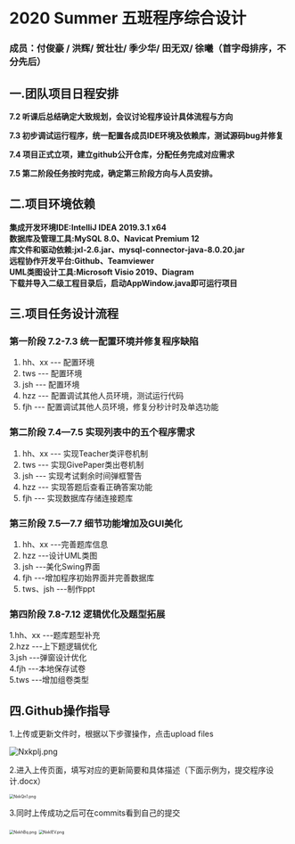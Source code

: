# 2020 Summer 五班程序综合设计
### 成员：付俊豪 / 洪辉/ 贺壮壮/ 季少华/ 田无双/ 徐曦（首字母排序，不分先后）
## 一.团队项目日程安排
**7.2     听课后总结确定大致规划，会议讨论程序设计具体流程与方向**  

**7.3     初步调试运行程序，统一配置各成员IDE环境及依赖库，测试源码bug并修复**  

**7.4	 项目正式立项，建立github公开仓库，分配任务完成对应需求**  

**7.5     第二阶段任务按时完成，确定第三阶段方向与人员安排。**

## 二.项目环境依赖

**集成开发环境IDE:IntelliJ IDEA 2019.3.1 x64**   
**数据库及管理工具:MySQL 8.0、Navicat Premium 12**  
**库文件和驱动依赖:jxl-2.6.jar、mysql-connector-java-8.0.20.jar**  
**远程协作开发平台:Github、Teamviewer**  
**UML类图设计工具:Microsoft Visio 2019、Diagram**  
**下载并导入二级工程目录后，启动AppWindow.java即可运行项目**

##  三.项目任务设计流程  
### 第一阶段 7.2-7.3 统一配置环境并修复程序缺陷
1. hh、xx    --- 配置环境
2. tws       --- 配置环境
3. jsh       --- 配置环境
4. hzz       --- 配置调试其他人员环境，测试运行代码
5. fjh       --- 配置调试其他人员环境，修复分秒计时及单选功能
### 第二阶段 7.4—7.5 实现列表中的五个程序需求
1. hh、xx    --- 实现Teacher类评卷机制
2. tws       --- 实现GivePaper类出卷机制
3. jsh       --- 实现考试剩余时间弹框警告
4. hzz       --- 实现答题后查看正确答案功能
5. fjh       --- 实现数据库存储连接题库
### 第三阶段 7.5—7.7 细节功能增加及GUI美化
1. hh、xx    ---完善题库信息
2. hzz       ---设计UML类图
3. jsh       ---美化Swing界面
4. fjh       ---增加程序初始界面并完善数据库
5. tws、jsh  ---制作ppt

### 第四阶段 7.8-7.12 逻辑优化及题型拓展
1.hh、xx     ---题库题型补充  
2.hzz        ---上下题逻辑优化  
3.jsh        ---弹窗设计优化  
4.fjh        ---本地保存试卷  
5.tws        ---增加组卷类型  

## 四.Github操作指导  

1.上传或更新文件时，根据以下步骤操作，点击upload files

![Nxkplj.png](https://s1.ax1x.com/2020/07/04/Nxkplj.png)

2.进入上传页面，填写对应的更新简要和具体描述（下面示例为，提交程序设计.docx）

<img src="https://s1.ax1x.com/2020/07/04/NxkQn1.png" alt="NxkQn1.png" style="zoom:50%;" />

3.同时上传成功之后可在commits看到自己的提交

<img src="https://s1.ax1x.com/2020/07/04/NxkhBq.png" alt="NxkhBq.png" style="zoom:50%;" />

<img src="https://s1.ax1x.com/2020/07/04/NxkIEV.png" alt="NxkIEV.png" style="zoom:50%;" />
